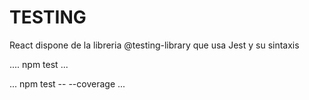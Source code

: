 # TESTING

React dispone de la libreria @testing-library que usa Jest y su sintaxis

....
npm test
...

...
npm test -- --coverage
...
